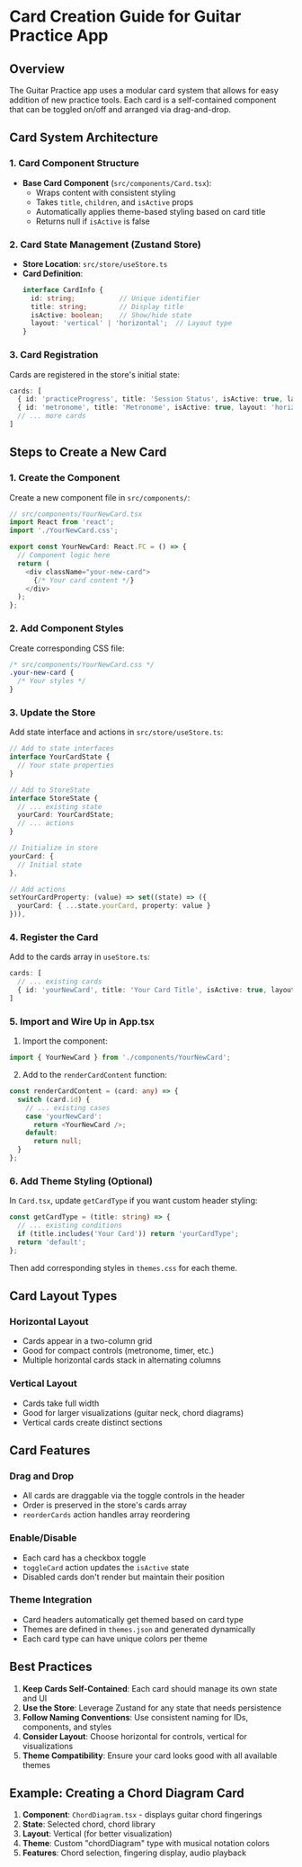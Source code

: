 # Card Creation Guide for Guitar Practice App

## Overview
The Guitar Practice app uses a modular card system that allows for easy addition of new practice tools. Each card is a self-contained component that can be toggled on/off and arranged via drag-and-drop.

## Card System Architecture

### 1. Card Component Structure
- **Base Card Component** (`src/components/Card.tsx`):
  - Wraps content with consistent styling
  - Takes `title`, `children`, and `isActive` props
  - Automatically applies theme-based styling based on card title
  - Returns null if `isActive` is false

### 2. Card State Management (Zustand Store)
- **Store Location**: `src/store/useStore.ts`
- **Card Definition**:
  ```typescript
  interface CardInfo {
    id: string;           // Unique identifier
    title: string;        // Display title
    isActive: boolean;    // Show/hide state
    layout: 'vertical' | 'horizontal';  // Layout type
  }
  ```

### 3. Card Registration
Cards are registered in the store's initial state:
```typescript
cards: [
  { id: 'practiceProgress', title: 'Session Status', isActive: true, layout: 'horizontal' },
  { id: 'metronome', title: 'Metronome', isActive: true, layout: 'horizontal' },
  // ... more cards
]
```

## Steps to Create a New Card

### 1. Create the Component
Create a new component file in `src/components/`:
```typescript
// src/components/YourNewCard.tsx
import React from 'react';
import './YourNewCard.css';

export const YourNewCard: React.FC = () => {
  // Component logic here
  return (
    <div className="your-new-card">
      {/* Your card content */}
    </div>
  );
};
```

### 2. Add Component Styles
Create corresponding CSS file:
```css
/* src/components/YourNewCard.css */
.your-new-card {
  /* Your styles */
}
```

### 3. Update the Store
Add state interface and actions in `src/store/useStore.ts`:
```typescript
// Add to state interfaces
interface YourCardState {
  // Your state properties
}

// Add to StoreState
interface StoreState {
  // ... existing state
  yourCard: YourCardState;
  // ... actions
}

// Initialize in store
yourCard: {
  // Initial state
},

// Add actions
setYourCardProperty: (value) => set((state) => ({
  yourCard: { ...state.yourCard, property: value }
})),
```

### 4. Register the Card
Add to the cards array in `useStore.ts`:
```typescript
cards: [
  // ... existing cards
  { id: 'yourNewCard', title: 'Your Card Title', isActive: true, layout: 'horizontal' },
]
```

### 5. Import and Wire Up in App.tsx

1. Import the component:
```typescript
import { YourNewCard } from './components/YourNewCard';
```

2. Add to the `renderCardContent` function:
```typescript
const renderCardContent = (card: any) => {
  switch (card.id) {
    // ... existing cases
    case 'yourNewCard':
      return <YourNewCard />;
    default:
      return null;
  }
};
```

### 6. Add Theme Styling (Optional)
In `Card.tsx`, update `getCardType` if you want custom header styling:
```typescript
const getCardType = (title: string) => {
  // ... existing conditions
  if (title.includes('Your Card')) return 'yourCardType';
  return 'default';
};
```

Then add corresponding styles in `themes.css` for each theme.

## Card Layout Types

### Horizontal Layout
- Cards appear in a two-column grid
- Good for compact controls (metronome, timer, etc.)
- Multiple horizontal cards stack in alternating columns

### Vertical Layout
- Cards take full width
- Good for larger visualizations (guitar neck, chord diagrams)
- Vertical cards create distinct sections

## Card Features

### Drag and Drop
- All cards are draggable via the toggle controls in the header
- Order is preserved in the store's cards array
- `reorderCards` action handles array reordering

### Enable/Disable
- Each card has a checkbox toggle
- `toggleCard` action updates the `isActive` state
- Disabled cards don't render but maintain their position

### Theme Integration
- Card headers automatically get themed based on card type
- Themes are defined in `themes.json` and generated dynamically
- Each card type can have unique colors per theme

## Best Practices

1. **Keep Cards Self-Contained**: Each card should manage its own state and UI
2. **Use the Store**: Leverage Zustand for any state that needs persistence
3. **Follow Naming Conventions**: Use consistent naming for IDs, components, and styles
4. **Consider Layout**: Choose horizontal for controls, vertical for visualizations
5. **Theme Compatibility**: Ensure your card looks good with all available themes

## Example: Creating a Chord Diagram Card

1. **Component**: `ChordDiagram.tsx` - displays guitar chord fingerings
2. **State**: Selected chord, chord library
3. **Layout**: Vertical (for better visualization)
4. **Theme**: Custom "chordDiagram" type with musical notation colors
5. **Features**: Chord selection, fingering display, audio playback